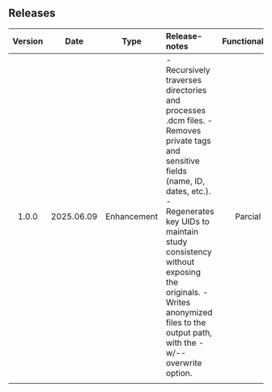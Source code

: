 ## Releases

| Version | Date | Type | Release-notes | Functionality |
|:-------:|:----:|:----:|:--------------|:-------------:|
|1.0.0|2025.06.09| Enhancement |- Recursively traverses directories and processes .dcm files. - Removes private tags and sensitive fields (name, ID, dates, etc.). - Regenerates key UIDs to maintain study consistency without exposing the originals. - Writes anonymized files to the output path, with the -w/--overwrite option.|Parcial|
||||||
